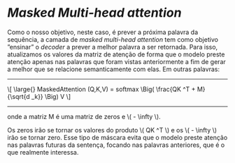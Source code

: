 # _Masked Multi-head attention_

Como o nosso objetivo, neste caso, é prever a próxima palavra da sequência, a camada de
_masked multi-head attention_ tem como objetivo ”ensinar” o _decoder_ a prever a melhor palavra a ser retornada.
Para isso, atualizamos os valores da matriz de atenção de forma que o modelo preste atenção apenas
nas palavras que foram vistas anteriormente a fim de gerar a melhor que se relacione semanticamente
com elas. Em outras palavras:

---

\\[
  \large{} MaskedAttention (Q,K,V) = softmax \Big( \frac{QK ^T + M}{\sqrt{d _k}} \Big) V
\\]

---

onde a matriz M é uma matriz de zeros e \\( - \infty \\).

Os zeros irão se tornar os valores do produto \\( QK ^T \\) e os \\( - \infty \\) irão se tornar zero.
Esse tipo de máscara evita que o modelo preste atenção nas palavras futuras da sentença, focando nas
palavras anteriores, que é o que realmente interessa.
